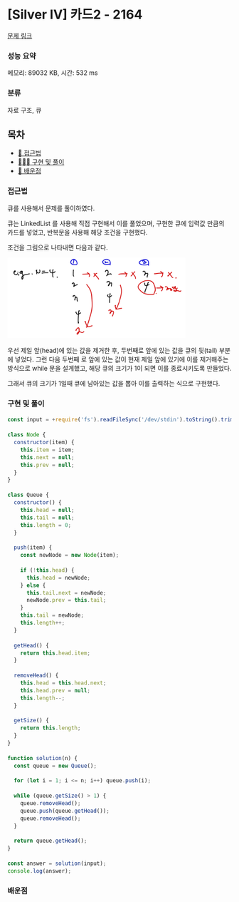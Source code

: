 # [Silver IV] 카드2 - 2164

[문제 링크](https://www.acmicpc.net/problem/2164)

### 성능 요약

메모리: 89032 KB, 시간: 532 ms

### 분류

자료 구조, 큐

## 목차

- [🤔 접근법](#접근법)
- [👨🏻‍💻 구현 및 풀이](#구현-및-풀이)
- [🫢 배운점](#배운점)

### 접근법

큐를 사용해서 문제를 풀이하였다.

큐는 LinkedList 를 사용해 직접 구현해서 이를 풀었으며, 구현한 큐에 입력값 만큼의 카드를 넣었고, 반복문을 사용해 해당 조건을 구현했다.

조건을 그림으로 나타내면 다음과 같다.

<img src="./src/2164js.png" style="width:400px" >

우선 제일 앞(head)에 있는 값을 제거한 후, 두번째로 앞에 있는 값을 큐의 뒷(tail) 부분에 넣었다. 그런 다음 두번째 로 앞에 있는 값이 현재 제일 앞에 있기에 이를 제거해주는 방식으로 while 문을 설계했고, 해당 큐의 크기가 1이 되면 이를 종료시키도록 만들었다.

그래서 큐의 크기가 1일때 큐에 남아있는 값을 뽑아 이를 출력하는 식으로 구현했다.

### 구현 및 풀이

```javascript
const input = +require('fs').readFileSync('/dev/stdin').toString().trim();

class Node {
  constructor(item) {
    this.item = item;
    this.next = null;
    this.prev = null;
  }
}

class Queue {
  constructor() {
    this.head = null;
    this.tail = null;
    this.length = 0;
  }

  push(item) {
    const newNode = new Node(item);

    if (!this.head) {
      this.head = newNode;
    } else {
      this.tail.next = newNode;
      newNode.prev = this.tail;
    }
    this.tail = newNode;
    this.length++;
  }

  getHead() {
    return this.head.item;
  }

  removeHead() {
    this.head = this.head.next;
    this.head.prev = null;
    this.length--;
  }

  getSize() {
    return this.length;
  }
}

function solution(n) {
  const queue = new Queue();

  for (let i = 1; i <= n; i++) queue.push(i);

  while (queue.getSize() > 1) {
    queue.removeHead();
    queue.push(queue.getHead());
    queue.removeHead();
  }

  return queue.getHead();
}

const answer = solution(input);
console.log(answer);
```

### 배운점

